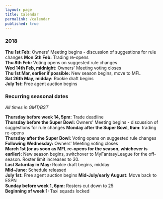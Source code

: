 ```yaml
---
layout: page
title: Calendar
permalink: /calendar
published: true
---
```


### 2018

**Thu 1st Feb:** Owners' Meeting begins - discussion of suggestions for rule changes
**Mon 5th Feb:** Trading re-opens  
**Thu 8th Feb:** Voting opens on suggested rule changes  
**Wed 14th Feb, midnight:** Owners' Meeting voting closes  
**Thu 1st Mar, earlier if possible:** New season begins, move to MFL  
**Sat 26th May, midday:** Rookie draft begins  
**July 1st:** Free agent auction begins

### Recurring seasonal dates

*All times in GMT/BST*

**Thursday before week 14, 5pm:** Trade deadline  
**Thursday before the Super Bowl:** Owners' Meeting begins - discussion of suggestions for rule changes
**Monday after the Super Bowl, 9am:** trading re-opens  
**Thursday after the Super Bowl:** Voting opens on suggested rule changes  
**Following Wednesday:** Owners' Meeting voting closes  
**March 1st (or as soon as MFL re-opens for the season, whichever is earlier):** New season begins, switchover to MyFantasyLeague for the off-season. Roster limit increases to 30.  
**Last Saturday in May:** Rookie draft begins, midday  
**Mid-June:** Schedule released  
**July 1st:** Free agent auction begins
**Mid-July/early August:** Move back to ESPN  
**Sunday before week 1, 6pm:** Rosters cut down to 25  
**Beginning of week 1:** Taxi squads locked
